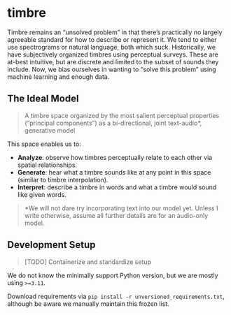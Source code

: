 # timbre

Timbre remains an “unsolved problem” in that there’s practically no largely agreeable standard for how to describe or represent it. We tend to either use spectrograms or natural language, both which suck. Historically, we have subjectively organized timbres using perceptual surveys. These are at-best intuitive, but are discrete and limited to the subset of sounds they include. Now, we bias ourselves in wanting to “solve this problem” using machine learning and enough data.

## The Ideal Model
> A timbre space organized by the most salient perceptual properties (”principal components”) as a bi-directional, joint text-audio*, generative model

This space enables us to:

- **Analyze**: observe how timbres perceptually relate to each other via spatial relationships.
- **Generate**: hear what a timbre sounds like at any point in this space (similar to timbre interpolation).
- **Interpret**: describe a timbre in words and what a timbre would sound like given words.
    
> *We will not dare try incorporating text into our model yet. Unless I write otherwise, assume all further details are for an audio-only model.

## Development Setup

> [TODO] Containerize and standardize setup

We do not know the minimally support Python version, but we are mostly using `>=3.11`. 

Download requirements via `pip install -r unversioned_requirements.txt`, although be aware we manually maintain this frozen list.
